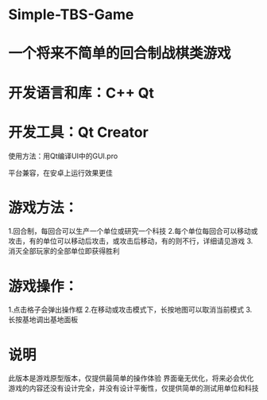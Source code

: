 # Simple-TBS-Game
# 一个将来不简单的回合制战棋类游戏

# 开发语言和库：C++ Qt
# 开发工具：Qt Creator

使用方法：用Qt编译UI中的GUI.pro

平台兼容，在安卓上运行效果更佳

# 游戏方法：
1.回合制，每回合可以生产一个单位或研究一个科技
2.每个单位每回合可以移动或攻击，有的单位可以移动后攻击，或攻击后移动，有的则不行，详细请见游戏
3.消灭全部玩家的全部单位即获得胜利

# 游戏操作：
1.点击格子会弹出操作框
2.在移动或攻击模式下，长按地图可以取消当前模式
3.长按基地调出基地面板

# 说明
此版本是游戏原型版本，仅提供最简单的操作体验
界面毫无优化，将来必会优化
游戏的内容还没有设计完全，并没有设计平衡性，仅提供简单的测试用单位和科技






